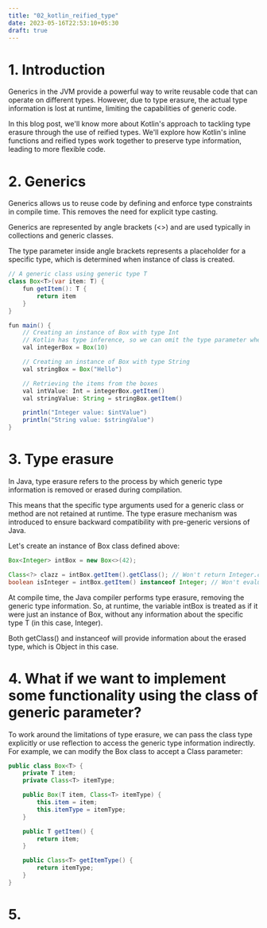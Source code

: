 ```yaml
---
title: "02_kotlin_reified_type"
date: 2023-05-16T22:53:10+05:30
draft: true
---
```


# 1. Introduction

Generics in the JVM provide a powerful way to write reusable code that can operate on different types. However, due to type erasure, the actual type information is lost at runtime, limiting the capabilities of generic code. 

In this blog post, we'll know more about Kotlin's approach to tackling type erasure through the use of reified types. We'll explore how Kotlin's inline functions and reified types work together to preserve type information, leading to more flexible code.


# 2. Generics

Generics allows us to reuse code by defining and enforce type constraints in compile time. This removes the need for explicit type casting. 

Generics are represented by angle brackets (<>) and are used typically in collections and generic classes.

The type parameter inside angle brackets represents a placeholder for a specific type, which is determined when instance of class is created.


```java
// A generic class using generic type T
class Box<T>(var item: T) {
    fun getItem(): T {
        return item
    }
}

fun main() {
    // Creating an instance of Box with type Int
    // Kotlin has type inference, so we can omit the type parameter when creating instances 
    val integerBox = Box(10)

    // Creating an instance of Box with type String
    val stringBox = Box("Hello")

    // Retrieving the items from the boxes
    val intValue: Int = integerBox.getItem()
    val stringValue: String = stringBox.getItem()

    println("Integer value: $intValue")
    println("String value: $stringValue")
}
```

# 3. Type erasure

In Java, type erasure refers to the process by which generic type information is removed or erased during compilation. 

This means that the specific type arguments used for a generic class or method are not retained at runtime.
The type erasure mechanism was introduced to ensure backward compatibility with pre-generic versions of Java.

Let's create an instance of Box class defined above:

```java
Box<Integer> intBox = new Box<>(42);

Class<?> clazz = intBox.getItem().getClass(); // Won't return Integer.class
boolean isInteger = intBox.getItem() instanceof Integer; // Won't evaluate to true
```

At compile time, the Java compiler performs type erasure, removing the generic type information. So, at runtime, the variable intBox is treated as if it were just an instance of Box, without any information about the specific type T (in this case, Integer).

Both getClass() and instanceof will provide information about the erased type, which is Object in this case.


# 4. What if we want to implement some functionality using the class of generic parameter? 

To work around the limitations of type erasure, we can pass the class type explicitly or use reflection to access the generic type information indirectly. For example, we can modify the Box class to accept a Class<T> parameter:

```java
public class Box<T> {
    private T item;
    private Class<T> itemType;

    public Box(T item, Class<T> itemType) {
        this.item = item;
        this.itemType = itemType;
    }

    public T getItem() {
        return item;
    }

    public Class<T> getItemType() {
        return itemType;
    }
}
```

# 5. 

